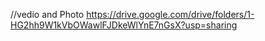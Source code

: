 //vedio and Photo
https://drive.google.com/drive/folders/1-HG2hh9W1kVbOWawlFJDkeWlYnE7nGsX?usp=sharing
